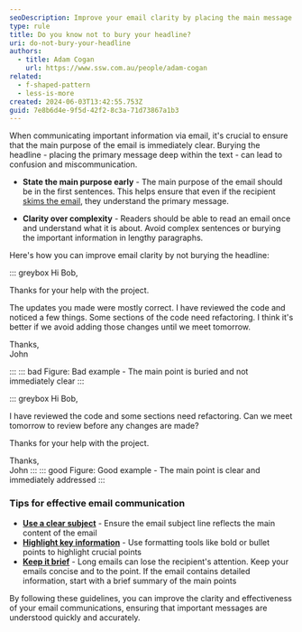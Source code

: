 ```yaml
---
seoDescription: Improve your email clarity by placing the main message upfront—avoid burying the headline for clearer communication and faster understanding.
type: rule
title: Do you know not to bury your headline?
uri: do-not-bury-your-headline
authors:
  - title: Adam Cogan
    url: https://www.ssw.com.au/people/adam-cogan
related:
  - f-shaped-pattern
  - less-is-more
created: 2024-06-03T13:42:55.753Z
guid: 7e8b6d4e-9f5d-42f2-8c3a-71d73867a1b3
---
```


When communicating important information via email, it's crucial to ensure that the main purpose of the email is immediately clear. Burying the headline - placing the primary message deep within the text - can lead to confusion and miscommunication.

<!--endintro-->

- **State the main purpose early** - The main purpose of the email should be in the first sentences. This helps ensure that even if the recipient [skims the email](/f-shaped-pattern), they understand the primary message.

- **Clarity over complexity** - Readers should be able to read an email once and understand what it is about. Avoid complex sentences or burying the important information in lengthy paragraphs.

Here's how you can improve email clarity by not burying the headline:

::: greybox
Hi Bob,

Thanks for your help with the project.

The updates you made were mostly correct. I have reviewed the code and noticed a few things. Some sections of the code need refactoring. I think it's better if we avoid adding those changes until we meet tomorrow.

Thanks,    
John

:::
::: bad
Figure: Bad example - The main point is buried and not immediately clear
:::

::: greybox
Hi Bob,

I have reviewed the code and some sections need refactoring. Can we meet tomorrow to review before any changes are made?

Thanks for your help with the project.

Thanks,  
John
:::
::: good
Figure: Good example - The main point is clear and immediately addressed
:::

### Tips for effective email communication

* **[Use a clear subject](/good-email-subject)** - Ensure the email subject line reflects the main content of the email
* **[Highlight key information](/distinguish-keywords-from-content)** - Use formatting tools like bold or bullet points to highlight crucial points
* **[Keep it brief](/concise-writing)** - Long emails can lose the recipient's attention. Keep your emails concise and to the point. If the email contains detailed information, start with a brief summary of the main points

By following these guidelines, you can improve the clarity and effectiveness of your email communications, ensuring that important messages are understood quickly and accurately.
